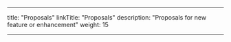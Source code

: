 
---
title: "Proposals"
linkTitle: "Proposals"
description: "Proposals for new feature or enhancement"
weight: 15

---